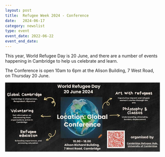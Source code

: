 ```yaml
---
layout: post
title:  Refugee Week 2024 - Conference
date:   2024-06-17
category: newslist
type: event
event_date: 2022-06-22
event_end_date:
---
```


This year, World Refugee Day is 20 June, and there are a number of events happening in Cambridge to help us celebrate and learn.

The Conference is open 10am to 6pm at the Alison Building, 7 West Road, on Thursday 20 June.

![Collage poster for Refugee Week Conference 2024](/images/2024-06-17-refugee-week-conference.jpg)
